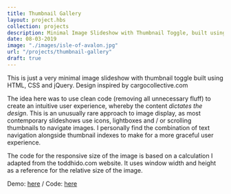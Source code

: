 ```yaml
---
title: Thumbnail Gallery
layout: project.hbs
collection: projects
description: Minimal Image Slideshow with Thumbnail Toggle, built using jQuery
date: 08-03-2019
image: "./images/isle-of-avalon.jpg"
url: "/projects/thumbnail-gallery"
draft: true
---
```

This is just a very minimal image slideshow with thumbnail toggle built using HTML, CSS and jQuery. Design inspired by cargocollective.com  

The idea here was to use clean code (removing all unnecessary fluff) to create an intuitive user experience, whereby the content *dictates the design*. This is an unusually rare approach to image display, as most contemporary slideshows use icons, lightboxes and / or scrolling thumbnails to navigate images. I personally find the combination of text navigation alongside thumbnail indexes to make for a more graceful user experience.  

The code for the responsive size of the image is based on a calculation I adapted from the toddhido.com website. It uses window width and height as a reference for the relative size of the image. 

Demo: [here](https://tender-benz-5bd3ec.netlify.com/) / Code: [here](https://github.com/nahalstead/jquery-thumbnail-toggle-gallery)
